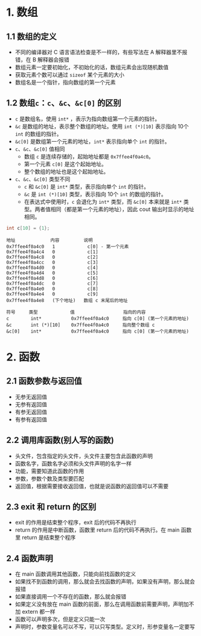 # 1. 数组

## 1.1 数组的定义

+ 不同的编译器对 C 语言语法检查是不一样的，有些写法在 A 解释器里不报错，在 B 解释器会报错
+ 数组元素一定要初始化，不初始化的话，数组元素会出现随机数值
+ 获取元素个数可以通过 `sizeof` 某个元素的大小
+ 数组名是一个指针，指向数组的第一个元素

## 1.2 数组`c`：`c`、`&c`、`&c[0]` 的区别

+ `c` 是数组名，使用 `int*` ，表示为指向数组第一个元素的指针。
+ `&c` 是数组的地址，表示整个数组的地址。使用 `int (*)[10]` 表示指向 10个 `int` 的数组的指针。
+ `&c[0]` 是数组第一个元素的地址，`int*` 表示指向单个 `int` 的指针。
+ `c`、`&c`、`&c[0]` 值相同
  + 数组 `c` 是连续存储的，起始地址都是 `0x7ffee4f0a4c0`。
  + 第一个元素 `c[0]` 是这个起始地址。
  + 整个数组的地址也是这个起始地址。
+ `c`、`&c`、`&c[0]` 类型不同
  + `c` 和 `&c[0]` 是 `int*` 类型，表示指向单个 `int` 的指针。
  + `&c` 是 `int (*)[10]` 类型，表示指向 10个 `int` 的数组的指针。
  + 在表达式中使用时，`c` 会退化为 `int*` 类型，而 `&c[0]` 本来就是 `int*` 类型。两者值相同（都是第一个元素的地址），因此 cout 输出时显示的地址相同。

```c++
int c[10] = {1};
```

```text
地址             内容         说明
0x7ffee4f0a4c0   1            c[0] - 第一个元素
0x7ffee4f0a4c4   0            c[1]
0x7ffee4f0a4c8   0            c[2]
0x7ffee4f0a4cc   0            c[3]
0x7ffee4f0a4d0   0            c[4]
0x7ffee4f0a4d4   0            c[5]
0x7ffee4f0a4d8   0            c[6]
0x7ffee4f0a4dc   0            c[7]
0x7ffee4f0a4e0   0            c[8]
0x7ffee4f0a4e4   0            c[9]
0x7ffee4f0a4e8   (下个地址)   数组 c 末尾后的地址
```

```text
符号     类型            值                  指向的内容
c        int*           0x7ffee4f0a4c0     指向 c[0] (第一个元素的地址)
&c       int (*)[10]    0x7ffee4f0a4c0     指向整个数组 c
&c[0]    int*           0x7ffee4f0a4c0     指向 c[0] (第一个元素的地址)
```

# 2. 函数

## 2.1 函数参数与返回值
+ 无参无返回值
+ 无参有返回值
+ 有参无返回值
+ 有参有返回值

## 2.2 调用库函数(别人写的函数)
+ 头文件，包含指定的头文件，头文件主要包含此函数的声明
+ 函数名字，函数名字必须和头文件声明的名字一样
+ 功能，需要知道此函数的作用
+ 参数，参数个数及类型要匹配
+ 返回值，根据需要接收返回值，也就是说函数的返回值可以不需要

## 2.3 exit 和 return 的区别
+ exit 的作用是结束整个程序，exit 后的代码不再执行
+ return 的作用是中断函数，函数里 return 后的代码不再执行。在 main 函数里 return 是结束整个程序

## 2.4 函数声明
+ 在 main 函数调用其他函数，只能向前找函数的定义
+ 如果找不到函数的调用，那么就会去找函数的声明，如果没有声明，那么就会报错
+ 如果直接调用一个不存在的函数，那么就会报错
+ 如果定义没有放在 main 函数的前面，那么在调用函数前需要声明，声明加不加 extern 都一样
+ 函数可以声明多次，但是定义只能一次
+ 声明时，参数变量名可以不写，可以只写类型。定义时，形参变量名一定要写

